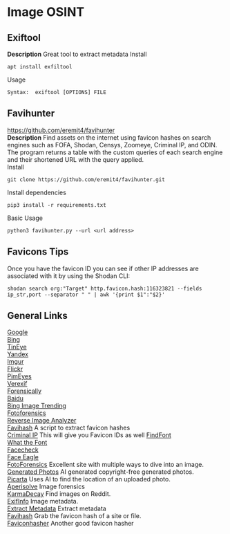 # Image OSINT
## Exiftool
**Description** Great tool to extract metadata
Install
```
apt install exfiltool
```
Usage
```
Syntax:  exiftool [OPTIONS] FILE
```
## Favihunter
https://github.com/eremit4/favihunter \
**Description** Find assets on the internet using favicon hashes on search engines such as FOFA, Shodan, Censys, Zoomeye, Criminal IP, and ODIN. The program returns a table with the custom queries of each search engine and their shortened URL with the query applied. \
Install
```
git clone https://github.com/eremit4/favihunter.git
```
Install dependencies
```
pip3 install -r requirements.txt
```
Basic Usage
```
python3 favihunter.py --url <url address>
```

## Favicons Tips
Once you have the favicon ID you can see if other IP addresses are associated with it by using the Shodan CLI:
```
shodan search org:"Target" http.favicon.hash:116323821 --fields ip_str,port --separator " " | awk '{print $1":"$2}'
```


## General Links
[Google](https://images.google.com/?gws_rd=ssl) \
[Bing](https://www.bing.com/images/feed) \
[TinEye](https://tineye.com/) \
[Yandex](https://www.yandex.com/images/) \
[Imgur](https://imgur.com/search) \
[Flickr](https://www.flickr.com/) \
[PimEyes](https://pimeyes.com/en) \
[Verexif](https://www.verexif.com/en/) \
[Forensically](https://29a.ch/photo-forensics/#forensic-magnifier) \
[Baidu](https://www.baidu.com/) \
[Bing Image Trending](https://www.bing.com/images/trending?form=Z9LH) \
[Fotoforensics](https://fotoforensics.com/) \
[Reverse Image Analyzer](https://www.osintcombine.com/reverse-image-analyzer) \
[Favihash](https://github.com/m4ll0k/Bug-Bounty-Toolz/blob/master/favihash.py) A script to extract favicon hashes \
[Criminal IP](https://www.criminalip.io) This will give you Favicon IDs as well 
[FindFont](https://www.whatfontis.com/) \
[What the Font](https://www.myfonts.com/pages/whatthefont) \
[Facecheck](https://facecheck.id/) \
[Face Eagle](http://faceagle.com/) \
[FotoForensics](https://fotoforensics.com/) Excellent site with multiple ways to dive into an image. \
[Generated Photos](https://generated.photos) AI generated copyright-free generated photos. \
[Picarta](https://picarta.ai) Uses AI to find the location of an uploaded photo. \
[Aperisolve](https://www.aperisolve.com) Image forensics \
[KarmaDecay](http://karmadecay.com) Find images on Reddit. \
[ExifInfo](https://exifinfo.org) Image metadata. \
[Extract Metadata](https://www.extractmetadata.com) Extract metadata \
[Favihash](https://www.favihash.com/) Grab the favicon hash of a site or file. \
[Faviconhasher](https://faviconhasher.codejavu.tech/) Another good favicon hasher




